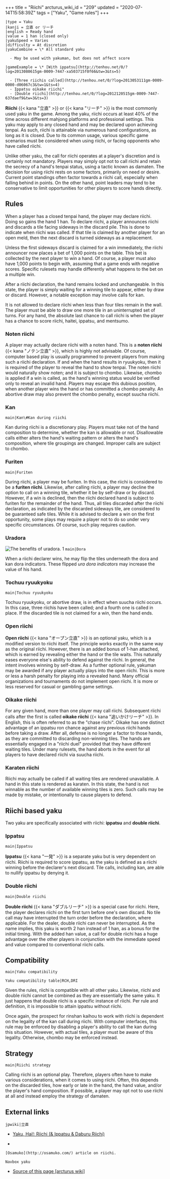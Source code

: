 +++
title = "Riichi"
arcturus_wiki_id = "209"
updated = "2020-07-14T15:58:39Z"
tags = ["Yaku", "Game rules"]
+++

```yaku
|type = Yaku
|kanji = 立直 or リーチ
|english = Ready hand
|value = 1 han (closed only)
|yakuSpeed = Varies
|difficulty = At discretion
|yakuCombine = \* All standard yaku

  - May be used with yakuman, but does not affect score

|gameExample = \* [With ippatsu](http://tenhou.net/0/?log=2013080615gm-0009-7447-xa503715f0f66&tw=3&ts=5)

  - [Three riichis called](http://tenhou.net/0/?log=2013053111gm-0009-0000-d06067c3&tw=1&ts=4)
  - Ippatsu oikake riichi"
  - [Double riichi](http://tenhou.net/0/?log=2012120515gm-0009-7447-637daef9&tw=3&ts=3)

```

**Riichi** {{< kana "立直" >}} or {{< kana "リーチ" >}} is the most commonly used yaku in the game.
Among the yaku, riichi occurs at least 40% of the time across different mahjong platforms and
professional settings. This yaku may apply to any closed hand and may be declared upon achieving
tenpai. As such, riichi is attainable via numerous hand configurations, as long as it is closed. Due
to its common usage, various specific game scenarios must be considered when using riichi, or facing
opponents who have called riichi.

Unlike other yaku, the call for riichi operates at a player's discretion and is certainly not
mandatory. Players may simply opt not to call riichi and retain the secrecy of a hand's tenpai
status, using a tactic known as damaten. The decision for using riichi rests on some factors,
primarily on need or desire. Current point standings often factor towards a riichi call, especially
when falling behind in points. On the other hand, point leaders may tend to be conservative to limit
opportunities for other players to score hands directly.

## Rules

When a player has a closed tenpai hand, the player may declare riichi. Doing so gains the hand 1
han. To declare riichi, a player announces riichi and discards a tile facing sideways in the discard
pile. This is done to indicate when riichi was called. If that tile is claimed by another player for
an open meld, then the next discard is turned sideways as a replacement.

Unless the first sideways discard is claimed for a win immediately, the riichi announcer now places
a bet of 1,000 points on the table. This bet is collected by the next player to win a hand. Of
course, a player must also have 1,000 points to begin with, assuming that a game ends with negative
scores. Specific rulesets may handle differently what happens to the bet on a multiple win.

After a riichi declaration, the hand remains locked and unchangeable. In this state, the player is
simply waiting for a winning tile to appear, either by draw or discard. However, a notable exception
may involve calls for kan.

It is not allowed to declare riichi when less than four tiles remain in the wall. The player must be
able to draw one more tile in an uninterrupted set of turns. For any hand, the absolute last chance
to call riichi is when the player has a chance to score riichi, haitei, ippatsu, and mentsumo.

### Noten riichi

A player may actually declare riichi with a noten hand. This is a **noten riichi**
{{< kana "ノテン立直" >}}, which is highly not advisable. Of course, computer based play is usually
programmed to prevent players from making such a riichi declaration. If and when the hand results in
ryuukyoku, then it is required of the player to reveal the hand to show tenpai. The noten riichi
would naturally show noten; and it is subject to chombo. Likewise, chombo is applied if a win is
called, as the hand's winning status would be verified only to reveal an invalid hand. Players may
escape this dubious position, when another player wins the hand or has committed a chombo penalty.
An abortive draw may also prevent the chombo penalty, except suucha riichi.

### Kan

`main|Kan\#Kan during riichi`

Kan during riichi is a discretionary play. Players must take not of the hand composition to
determine, whether the kan is allowable or not. Disallowable calls either alters the hand's waiting
pattern or alters the hand's composition, where tile groupings are changed. Improper calls are
subject to chombo.

### Furiten

`main|Furiten`

During riichi, a player may be furiten. In this case, the riichi is considered to be a **furiten
riichi**. Likewise, after calling riichi, a player may decline the option to call on a winning tile,
whether it be by self-draw or by discard. However, if a win is declined, then the riichi declared
hand is subject to furiten for the remainder of the hand. Thus, all tiles discarded after the riichi
declaration, as indicated by the discarded sideways tile, are considered to be guaranteed safe
tiles. While it is advised to declare a win on the first opportunity, some plays may require a
player not to do so under very specific circumstances. Of course, such play requires caution.

### Uradora

![The benefits of uradora. [1](http://tenhou.net/0/?log=2014070812gm-0009-7447-daa26980&tw=3&ts=9)](Uradora.png "The benefits of uradora. 1")
`main|Dora`

When a riichi declarer wins, he may flip the tiles underneath the dora and kan dora indicators.
These flipped _ura dora indicators_ may increase the value of his hand.

### Tochuu ryuukyoku

`main|Tochuu ryuukyoku`

Tochuu ryuukyoku, or abortive draw, is in effect when suucha riichi occurs. In this case, three
riichis have been called; and a fourth one is called in place. If the discarded tile is not claimed
for a win, then the hand ends.

### Open riichi

**Open riichi** {{< kana "オープン立直" >}} is an optional yaku, which is a modified version to
riichi itself. The principle works exactly in the same way as the original riichi. However, there is
an added bonus of 1-han attached, which is earned by revealing either the hand or the tile waits.
This naturally eases everyone else's ability to defend against the riichi. In general, the intent
involves winning by self-draw. As a further optional rule, yakuman may be awarded if any player
actually plays into the open riichi. This is more or less a harsh penalty for playing into a
revealed hand. Many official organizations and tournaments do not implement open riichi. It is more
or less reserved for casual or gambling game settings.

### Oikake riichi

For any given hand, more than one player may call riichi. Subsequent riichi calls after the first is
called **oikake riichi** {{< kana "追いかけリーチ" >}}. In English, this is often referred to as the
"chase riichi". Oikake has one distinct advantage of an ippatsu ron chance against any previous
riichi hands before taking a draw. After all, defense is no longer a factor to those hands, as they
are committed to discarding non-winning tiles. The hands are essentially engaged in a "riichi duel"
provided that they have different waiting tiles. Under many rulesets, the hand aborts in the event
for all players to have declared riichi via suucha riichi.

### Karaten riichi

Riichi may actually be called if all waiting tiles are rendered unavailable. A hand in this state is
rendered as karaten. In this state, the hand is not winnable as the number of available winning
tiles is zero. Such calls may be made by mistake, or intentionally to cause players to defend.

## Riichi based yaku

Two yaku are specifically associated with riichi: **ippatsu** and **double riichi**.

### Ippatsu

`main|Ippatsu`

**Ippatsu** {{< kana "一発" >}} is a separate yaku but is very dependent on riichi. Riichi is
required to score ippatsu, as the yaku is defined as a riichi winning before the declarer's next
discard. Tile calls, including kan, are able to nullify ippatsu by denying it.

### Double riichi

`main|Double riichi`

**Double riichi** {{< kana "ダブルリーチ" >}} is a special case for riichi. Here, the player
declares riichi on the first turn before one's own discard. No tile call may have interrupted the
turn order before the declaration, where applicable. For the dealer, double riichi can never be
interrupted. As the name implies, this yaku is worth 2 han instead of 1 han, as a bonus for the
initial timing. With the added han value, a call for double riichi has a huge advantage over the
other players in conjunction with the immediate speed and value compared to conventional riichi
calls.

## Compatibility

`main|Yaku compatibility`

`Yaku compatibility table|RCH,DRI`

Given the rules, riichi is compatible with all other yaku. Likewise, riichi and double riichi cannot
be combined as they are essentially the same yaku. It just happens that double riichi is a specific
instance of riichi. Per rule and definition, it is impossible to attain ippatsu without riichi.

Once again, the prospect for rinshan kaihou to work with riichi is dependent on the legality of the
kan call during riichi. With computer interfaces, this rule may be enforced by disabling a player's
ability to call the kan during this situation. However, with actual tiles, a player must be aware of
this legality. Otherwise, chombo may be enforced instead.

## Strategy

`main|Riichi strategy`

Calling riichi is an optional play. Therefore, players often have to make various considerations,
when it comes to using riichi. Often, this depends on the discarded tiles, how early or late in the
hand, the hand value, and/or the player's hand composition. If possible, a player may opt not to use
riichi at all and instead employ the strategy of damaten.

## External links

`jpwiki|立直`

- [Yaku, Hai\!: Riichi (& Ippatsu & Daburu Riichi)](http://osamuko.com/yaku-hai-riichi/)

<!-- end list -->

-

    [Osamuko](http://osamuko.com/) article on riichi.

`Navbox yaku`

- [Source of this page [arcturus wiki]](http://arcturus.su/wiki/Riichi)

